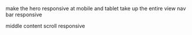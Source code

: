 make the hero responsive
at mobile and tablet take up the entire view
nav bar responsive

middle content scroll responsive

